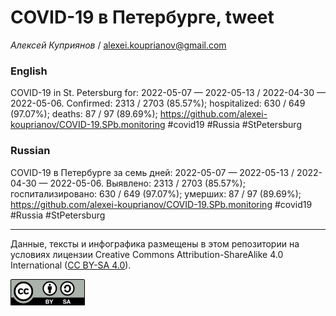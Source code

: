 COVID-19 в Петербурге, tweet
============================

*Алексей Куприянов* /
<a href="mailto:alexei.kouprianov@gmail.com" class="email">alexei.kouprianov@gmail.com</a>

### English

COVID-19 in St. Petersburg for: 2022-05-07 — 2022-05-13 / 2022-04-30 —
2022-05-06. Сonfirmed: 2313 / 2703 (85.57%); hospitalized: 630 / 649
(97.07%); deaths: 87 / 97 (89.69%);
<a href="https://github.com/alexei-kouprianov/COVID-19.SPb.monitoring" class="uri">https://github.com/alexei-kouprianov/COVID-19.SPb.monitoring</a>
\#covid19 \#Russia \#StPetersburg

### Russian

COVID-19 в Петербурге за семь дней: 2022-05-07 — 2022-05-13 / 2022-04-30
— 2022-05-06. Выявлено: 2313 / 2703 (85.57%); госпитализировано: 630 /
649 (97.07%); умерших: 87 / 97 (89.69%);
<a href="https://github.com/alexei-kouprianov/COVID-19.SPb.monitoring" class="uri">https://github.com/alexei-kouprianov/COVID-19.SPb.monitoring</a>
\#covid19 \#Russia \#StPetersburg

------------------------------------------------------------------------

Данные, тексты и инфографика размещены в этом репозитории на условиях
лицензии Creative Commons Attribution-ShareAlike 4.0 International ([CC
BY-SA 4.0](https://creativecommons.org/licenses/by-sa/4.0/)).

![](../misc/CC-BY-SA-icon.png "CC-BY-SA")
